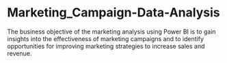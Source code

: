 # Marketing_Campaign-Data-Analysis
The business objective of the marketing analysis using Power BI is to gain insights into the effectiveness of marketing campaigns and to identify opportunities for improving marketing strategies to increase sales and revenue.
